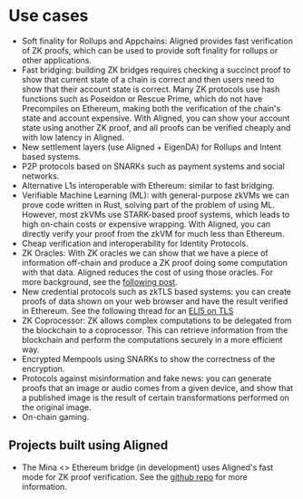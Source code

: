 # Use cases

- Soft finality for Rollups and Appchains: Aligned provides fast verification of ZK proofs, which can be used to provide soft finality for rollups or other applications.
- Fast bridging: building ZK bridges requires checking a succinct proof to show that current state of a chain is correct and then users need to show that their account state is correct. Many ZK protocols use hash functions such as Poseidon or Rescue Prime, which do not have Precompiles on Ethereum, making both the verification of the chain's state and account expensive. With Aligned, you can show your account state using another ZK proof, and all proofs can be verified cheaply and with low latency in Aligned.
- New settlement layers (use Aligned + EigenDA) for Rollups and Intent based systems.
- P2P protocols based on SNARKs such as payment systems and social networks.
- Alternative L1s interoperable with Ethereum: similar to fast bridging.
- Verifiable Machine Learning (ML): with general-purpose zkVMs we can prove code written in Rust, solving part of the problem of using ML. However, most zkVMs use STARK-based proof systems, which leads to high on-chain costs or expensive wrapping. With Aligned, you can directly verify your proof from the zkVM for much less than Ethereum.
- Cheap verification and interoperability for Identity Protocols. 
- ZK Oracles: With ZK oracles we can show that we have a piece of information off-chain and produce a ZK proof doing some computation with that data. Aligned reduces the cost of using those oracles. For more background, see the [following post](https://minaprotocol.com/blog/what-are-zkoracles).
- New credential protocols such as zkTLS based systems: you can create proofs of data shown on your web browser and have the result verified in Ethereum. See the following thread for an [ELI5 on TLS](https://x.com/dabit3/status/1830022029195501799) 
- ZK Coprocessor: ZK allows complex computations to be delegated from the blockchain to a coprocessor. This can retrieve information from the blockchain and perform the computations securely in a more efficient way.  
- Encrypted Mempools using SNARKs to show the correctness of the encryption.
- Protocols against misinformation and fake news: you can generate proofs that an image or audio comes from a given device, and show that a published image is the result of certain transformations performed on the original image.  
- On-chain gaming.

## Projects built using Aligned

- The Mina <> Ethereum bridge (in development) uses Aligned's fast mode for ZK proof verification. See the [github repo](https://github.com/lambdaclass/mina_bridge) for more information.

